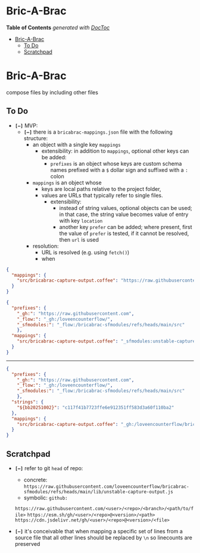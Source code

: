 
# Bric-A-Brac

<!-- START doctoc generated TOC please keep comment here to allow auto update -->
<!-- DON'T EDIT THIS SECTION, INSTEAD RE-RUN doctoc TO UPDATE -->
**Table of Contents**  *generated with [DocToc](https://github.com/thlorenz/doctoc)*

- [Bric-A-Brac](#bric-a-brac)
  - [To Do](#to-do)
  - [Scratchpad](#scratchpad)

<!-- END doctoc generated TOC please keep comment here to allow auto update -->

# Bric-A-Brac


compose files by including other files


## To Do

* **`[—]`** MVP:
  * **`[—]`** there is a `bricabrac-mappings.json` file with the following structure:
    * an object with a single key `mappings`
        * extensibility: in addition to `mappings`, optional other keys can be added:
          * `prefixes` is an object whose keys are custom schema names prefixed with a  `$` dollar sign and
            suffixed with a `:` colon
    * `mappings` is an object whose
      * keys are local paths relative to the project folder,
      * values are URLs that typically refer to single files.
        * extensibility:
          * instead of string values, optional objects can be used; in that case, the string value becomes
            value of entry with key `location`
          * another key `prefer` can be added; where present, first the value of `prefer` is tested, if it
            cannot be resolved, then `url` is used
    * resolution:
      * URL is resolved (e.g. using `fetch()`)
      * when

```json
{
  "mappings": {
    "src/bricabrac-capture-output.coffee": "https://raw.githubusercontent.com/loveencounterflow/bricabrac-sfmodules/refs/heads/main/src/unstable-capture-output.coffee"
  }
}
```


```json
{
  "prefixes": {
    "_gh:": "https://raw.githubusercontent.com",
    "_flow:": "_gh:/loveencounterflow/",
    "_sfmodules:": "_flow:/bricabrac-sfmodules/refs/heads/main/src"
    },
  "mappings": {
    "src/bricabrac-capture-output.coffee": "_sfmodules:unstable-capture-output.coffee"
  }
}
```

------------------------------------------------

```json
{
  "prefixes": {
    "_gh:": "https://raw.githubusercontent.com",
    "_flow:": "_gh:/loveencounterflow/",
    "_sfmodules:": "_flow:/bricabrac-sfmodules/refs/heads/main/src"
    },
  "strings": {
    "${bb20251002}": "c117f41b7723ffe6e912351ff583d3a60f110ba2"
  },
  "mappings": {
    "src/bricabrac-capture-output.coffee": "_gh:/loveencounterflow/bricabrac-sfmodules/${bb20251002}/src/unstable-capture-output.coffee"
  }
}
```

## Scratchpad

* **`[—]`** refer to git `head` of repo:
  * concrete: `https://raw.githubusercontent.com/loveencounterflow/bricabrac-sfmodules/refs/heads/main/lib/unstable-capture-output.js`
  * symbolic: `github:`

  `https://raw.githubusercontent.com/<user>/<repo>/<branch>/<path/to/file>`
            `https://esm.sh/gh/<user>/<repo>@<version>/<path>`
  `https://cdn.jsdelivr.net/gh/<user>/<repo>@<version>/<file>`


<!--   * Deno lets you define aliases, you can invent your own `gh://` scheme locally:

    ```json
    { "imports": { "gh:": "https://raw.githubusercontent.com/" } }
    ```
    Then in code: `import { serve } from "gh:denoland/deno_std/main/http/server.ts";`
 -->

* **`[—]`** it's conceivable that when mapping a specific set of lines from a source file that all other
  lines should be replaced by `\n` so linecounts are preserved
